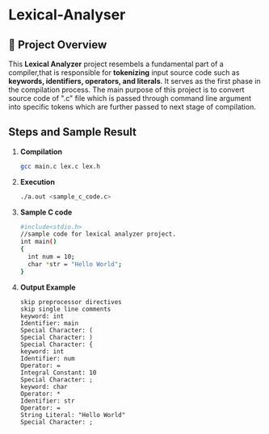 # Lexical-Analyser

## 📌 Project Overview
This **Lexical Analyzer** project resembels a fundamental part of a compiler,that is responsible for **tokenizing** input source code such as **keywords, identifiers, operators, and literals**. It serves as the first phase in the compilation process.
The main purpose of this project is to convert source code of ".c" file which is passed through command line argument into specific tokens which are further passed to next stage of compilation.

## Steps and Sample Result
1. **Compilation**
   ```bash
   gcc main.c lex.c lex.h
   ```
2. **Execution**
   ```bash
   ./a.out <sample_c_code.c>
   ```
3. **Sample C code**
   ```bash
   #include<stdio.h>
   //sample code for lexical analyzer project.
   int main()
   {
     int num = 10;
     char *str = "Hello World";    
   }
   ```
4. **Output Example**
   ```
   skip preprocessor directives
   skip single line comments
   keyword: int 
   Identifier: main
   Special Character: (
   Special Character: )
   Special Character: {
   keyword: int 
   Identifier: num
   Operator: =
   Integral Constant: 10
   Special Character: ;
   keyword: char 
   Operator: *
   Identifier: str
   Operator: =
   String Literal: "Hello World"
   Special Character: ;
   ```

